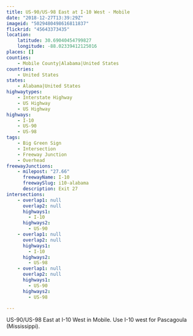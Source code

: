```yaml
---
title: US-90/US-98 East at I-10 West - Mobile
date: "2018-12-27T13:39:29Z"
imageid: "5029480498616811837"
flickrid: "45643373435"
location:
    latitude: 30.69040454799827
    longitude: -88.02339412125016
places: []
counties:
    - Mobile County|Alabama|United States
countries:
    - United States
states:
    - Alabama|United States
highwaytypes:
    - Interstate Highway
    - US Highway
    - US Highway
highways:
    - I-10
    - US-90
    - US-98
tags:
    - Big Green Sign
    - Intersection
    - Freeway Junction
    - Overhead
freewayJunctions:
    - milepost: "27.66"
      freewayName: I-10
      freewaySlug: i10-alabama
      description: Exit 27
intersections:
    - overlap1: null
      overlap2: null
      highways1:
        - I-10
      highways2:
        - US-90
    - overlap1: null
      overlap2: null
      highways1:
        - I-10
      highways2:
        - US-98
    - overlap1: null
      overlap2: null
      highways1:
        - US-90
      highways2:
        - US-98

---
```

US-90/US-98 East at I-10 West in Mobile. Use I-10 west for Pascagoula (Mississippi).